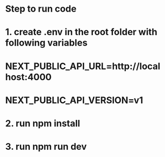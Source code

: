 # Step to run code

# 1. create .env in the root folder with following variables
# NEXT_PUBLIC_API_URL=http://localhost:4000
# NEXT_PUBLIC_API_VERSION=v1
# 2. run npm install
# 3. run npm run dev
 
